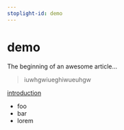 ```yaml
---
stoplight-id: demo
---
```


# demo

The beginning of an awesome article...

<!-- theme: danger -->

> iuwhgwiueghiwueuhgw

[introduction](introduction.md)

- foo
- bar
- lorem

